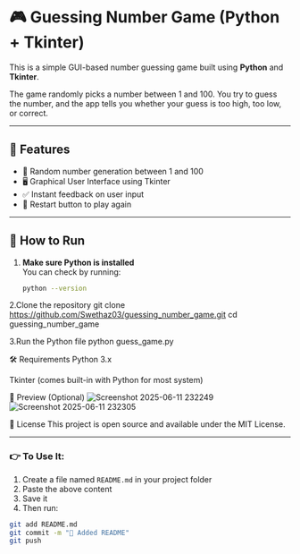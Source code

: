 # 🎮 Guessing Number Game (Python + Tkinter)

This is a simple GUI-based number guessing game built using **Python** and **Tkinter**.

The game randomly picks a number between 1 and 100. You try to guess the number, and the app tells you whether your guess is too high, too low, or correct.

---

## 📌 Features

- 🧠 Random number generation between 1 and 100
- 🖥️ Graphical User Interface using Tkinter
- ✅ Instant feedback on user input
- 🔁 Restart button to play again

---

## 🚀 How to Run

1. **Make sure Python is installed**  
   You can check by running:  
   ```bash
   python --version
2.Clone the repository
  git clone https://github.com/Swethaz03/guessing_number_game.git
cd guessing_number_game

3.Run the Python file
  python guess_game.py

  
🛠 Requirements
Python 3.x

Tkinter (comes built-in with Python for most system)

📸 Preview (Optional)
![Screenshot 2025-06-11 232249](https://github.com/user-attachments/assets/9eb57e6d-4c39-4b32-9e4b-caac85b72b4c)
![Screenshot 2025-06-11 232305](https://github.com/user-attachments/assets/1fa0b485-3cc7-47ef-a2f8-ae8fd084a4a7)

📄 License
This project is open source and available under the MIT License.


---

### 👉 To Use It:
1. Create a file named `README.md` in your project folder
2. Paste the above content
3. Save it
4. Then run:
```bash
git add README.md
git commit -m "📝 Added README"
git push



